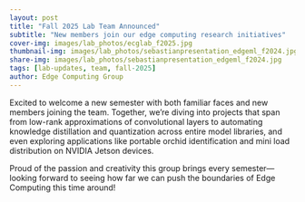 ```yaml
---
layout: post
title: "Fall 2025 Lab Team Announced"
subtitle: "New members join our edge computing research initiatives"
cover-img: images/lab_photos/ecglab_f2025.jpg
thumbnail-img: images/lab_photos/sebastianpresentation_edgeml_f2024.jpg
share-img: images/lab_photos/sebastianpresentation_edgeml_f2024.jpg
tags: [lab-updates, team, fall-2025]
author: Edge Computing Group
---
```


Excited to welcome a new semester with both familiar faces and new members joining the team. Together, we’re diving into projects that span from low-rank approximations of convolutional layers to automating knowledge distillation and quantization across entire model libraries, and even exploring applications like portable orchid identification and mini load distribution on NVIDIA Jetson devices.

Proud of the passion and creativity this group brings every semester—looking forward to seeing how far we can push the boundaries of Edge Computing this time around!
